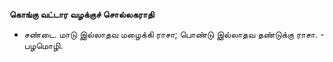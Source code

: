 **கொங்கு வட்டார வழக்குச் சொல்லகராதி**
- சண்டை. மாடு இல்லாதவ மழைக்கி ராசா; பொண்டு இல்லாதவ தண்டுக்கு ராசா. - பழமொழி.

